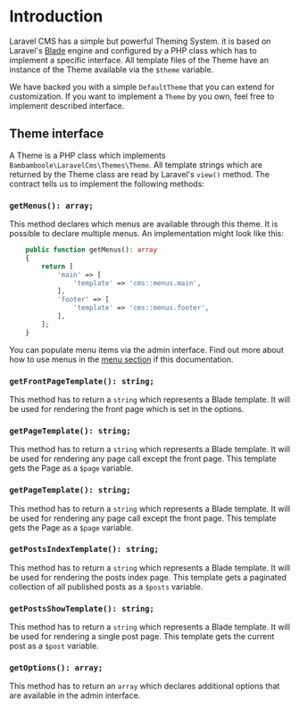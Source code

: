 # Introduction

Laravel CMS has a simple but powerful Theming System. 
it is based on Laravel's [Blade](https://laravel.com/docs/7.x/blade) engine and configured by a PHP class 
which has to implement a specific interface. All template files of the Theme have an 
instance of the Theme available via the `$theme` variable.

We have backed you with a simple `DefaultTheme` that you can extend for customization.
If you want to implement a `Theme` by you own, feel free to implement described interface.

## Theme interface

A Theme is a  PHP class which implements `Bambamboole\LaravelCms\Themes\Theme`. All template strings which are returned
by the Theme class are read by Laravel's `view()` method.
The contract tells us to implement the following methods:


### `getMenus(): array;`

This method declares which menus are available through this theme. It is possible to declare multiple menus.
An implementation might look like this:
```php
    public function getMenus(): array
    {
        return [
            'main' => [
                'template' => 'cms::menus.main',
            ],
            'footer' => [
                'template' => 'cms::menus.footer',
            ],
        ];
    }
```  
You can populate menu items  via the admin interface. 
Find out more about how to use menus in the [menu section](menus.md) if this documentation.

### `getFrontPageTemplate(): string;`

This method has to return a `string` which represents a Blade template. It will be used for 
rendering the front page which is set in the options. 

### `getPageTemplate(): string;`

This method has to return a `string` which represents a Blade template. It will be used for 
rendering any page call except the front page. This template gets the Page as a `$page` variable.

### `getPageTemplate(): string;`

This method has to return a `string` which represents a Blade template. It will be used for 
rendering any page call except the front page. This template gets the Page as a `$page` variable.

### `getPostsIndexTemplate(): string;`

This method has to return a `string` which represents a Blade template. It will be used for 
rendering the posts index page. This template gets a paginated collection 
of all published posts as a `$posts` variable.


### `getPostsShowTemplate(): string;`

This method has to return a `string` which represents a Blade template. It will be used for 
rendering a single post page. This template gets the current post as a `$post` variable.


### `getOptions(): array;`

This method has to return an `array` which declares additional options that are available in the  admin interface.
